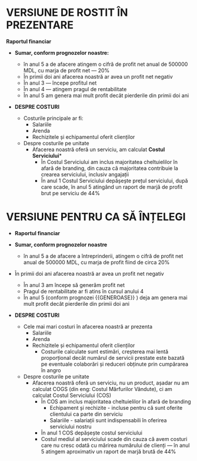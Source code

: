 # VERSIUNE DE ROSTIT ÎN PREZENTARE

 **Raportul financiar**
* **Sumar, conform prognozelor noastre:** 
	* în anul 5 a de afacere atingem o cifră de profit net anual de 500000 MDL, cu marja de profit net — 20%
	* În primii doi ani afacerea noastră ar avea un profit net negativ
	* În anul 3 — începe profitul net
	* În anul 4 — atingem pragul de rentabilitate 
	* În anul 5 am genera mai mult profit decât pierderile din primii doi ani

* **DESPRE COSTURI**
	* Costurile principale ar fi:
		* Salariile
		* Arenda
		* Rechizitele și echipamentul oferit clienților
	* Despre costurile pe unitate
		* Afacerea noastră oferă un serviciu, am calculat **Costul Serviciului***
			* În Costul Serviciului am inclus majoritatea cheltuielilor în afară de branding, din cauza că majoritatea contribuie la crearea serviciului, inclusiv angajații
			* În anul 1 Costul Serviciului depășește prețul serviciului, după care scade, în anul 5 atingând un raport de marjă de profit brut pe serviciu de 44%

# VERSIUNE PENTRU CA SĂ ÎNȚELEGI

* **Raportul financiar**
* **Sumar, conform prognozelor noastre** 
	* în anul 5 a de afacere a întreprinderii, atingem o cifră de profit net anual de 500000 MDL, cu marja de profit fiind de circa 20%
* În primii doi ani afacerea noastră ar avea un profit net negativ
	* În anul 3 am începe să generăm profit net
	* Pragul de rentabilitate ar fi atins în cursul anului 4
	* În anul 5 (conform prognozei {{GENEROASE}} ) deja am genera mai mult profit decât pierderile din primii doi ani

* **DESPRE COSTURI**
	* Cele mai mari costuri în afacerea noastră ar prezenta 
		* Salariile
		* Arenda
		* Rechizitele și echipamentul oferit clienților
			* Costurile calculate sunt estimări, creșterea mai lentă proporțional decât numărul de servicii prestate este bazată pe eventuale colaborări și reduceri obținute prin cumpărarea în angro
	* Despre costurile pe unitate
		* Afacerea noastră oferă un serviciu, nu un product, așadar nu am calculat COGS (din eng: Costul Mărfurilor Vândute), ci am calculat Costul Serviciului (COS)
			* În COS am inclus majoritatea cheltuielilor în afară de branding
				* Echipament și rechizite - incluse pentru că sunt oferite clientului ca parte din serviciu
				* Salariile - salariații sunt indispensabili în oferirea serviciului nostru
			* În anul 1 COS depășește costul serviciului
			* Costul mediul al serviciului scade din cauza că avem costuri care nu cresc odată cu mărirea numărului de clienți — în anul 5 atingem aproximativ un raport de marjă brută de 44%
